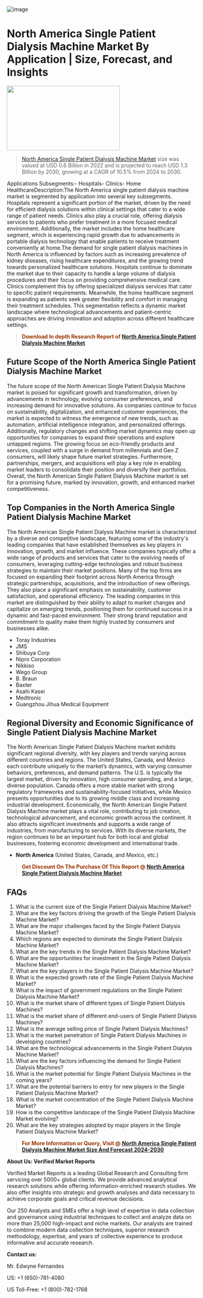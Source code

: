![image](https://github.com/user-attachments/assets/063016e8-3d9a-49f0-a8f1-b1e642c0c183)<p><h1>North America Single Patient Dialysis Machine Market By Application | Size, Forecast, and Insights</h1><p><img class="aligncenter size-medium wp-image-105565" src="https://ffe5etoiles.com/wp-content/uploads/2025/01/MST7-300x171.png" alt="" width="300" height="171" /></p><blockquote><p><a href="https://www.verifiedmarketreports.com/download-sample/?rid=298410&utm_source=Github-NA&utm_medium=387" target="_blank">North America Single Patient Dialysis Machine Market</a>  size was valued at USD 0.6 Billion in 2022 and is projected to reach USD 1.3 Billion by 2030, growing at a CAGR of 10.5% from 2024 to 2030.</p></blockquote>Applications Subsegments:- Hospitals- Clinics- Home HealthcareDescription:The North America single patient dialysis machine market is segmented by application into several key subsegments. Hospitals represent a significant portion of the market, driven by the need for efficient dialysis solutions within clinical settings that cater to a wide range of patient needs. Clinics also play a crucial role, offering dialysis services to patients who prefer treatment in a more focused medical environment. Additionally, the market includes the home healthcare segment, which is experiencing rapid growth due to advancements in portable dialysis technology that enable patients to receive treatment conveniently at home.The demand for single patient dialysis machines in North America is influenced by factors such as increasing prevalence of kidney diseases, rising healthcare expenditures, and the growing trend towards personalized healthcare solutions. Hospitals continue to dominate the market due to their capacity to handle a large volume of dialysis procedures and their focus on providing comprehensive medical care. Clinics complement this by offering specialized dialysis services that cater to specific patient requirements. Meanwhile, the home healthcare segment is expanding as patients seek greater flexibility and comfort in managing their treatment schedules. This segmentation reflects a dynamic market landscape where technological advancements and patient-centric approaches are driving innovation and adoption across different healthcare settings.</p><blockquote><p><span style="color: #993300;"><strong>Download In depth Research Report of <a href="https://www.verifiedmarketreports.com/download-sample/?rid=298410&utm_source=Github-NA&utm_medium=387">North America Single Patient Dialysis Machine Market</a></strong></span></p></blockquote><h2>Future Scope of the North America Single Patient Dialysis Machine Market</h2><p>The future scope of the North American Single Patient Dialysis Machine market is poised for significant growth and transformation, driven by advancements in technology, evolving consumer preferences, and increasing demand for innovative solutions. As companies continue to focus on sustainability, digitalization, and enhanced customer experiences, the market is expected to witness the emergence of new trends, such as automation, artificial intelligence integration, and personalized offerings. Additionally, regulatory changes and shifting market dynamics may open up opportunities for companies to expand their operations and explore untapped regions. The growing focus on eco-friendly products and services, coupled with a surge in demand from millennials and Gen Z consumers, will likely shape future market strategies. Furthermore, partnerships, mergers, and acquisitions will play a key role in enabling market leaders to consolidate their position and diversify their portfolios. Overall, the North American Single Patient Dialysis Machine market is set for a promising future, marked by innovation, growth, and enhanced market competitiveness.</p><h2>Top Companies in the North America Single Patient Dialysis Machine Market</h2><p>The North American Single Patient Dialysis Machine market is characterized by a diverse and competitive landscape, featuring some of the industry's leading companies that have established themselves as key players in innovation, growth, and market influence. These companies typically offer a wide range of products and services that cater to the evolving needs of consumers, leveraging cutting-edge technologies and robust business strategies to maintain their market positions. Many of the top firms are focused on expanding their footprint across North America through strategic partnerships, acquisitions, and the introduction of new offerings. They also place a significant emphasis on sustainability, customer satisfaction, and operational efficiency. The leading companies in this market are distinguished by their ability to adapt to market changes and capitalize on emerging trends, positioning them for continued success in a dynamic and fast-paced environment. Their strong brand reputation and commitment to quality make them highly trusted by consumers and businesses alike.</p><p><ul><li>Toray Industries </li><li> JMS </li><li> Shibuya Corp </li><li> Nipro Corporation </li><li> Nikkiso </li><li> Wego Group </li><li> B. Braun </li><li> Baxter </li><li> Asahi Kasei </li><li> Medtronic </li><li> Guangzhou Jihua Medical Equipment</li></ul></p><h2>Regional Diversity and Economic Significance of Single Patient Dialysis Machine Market</h2><p>The North American Single Patient Dialysis Machine market exhibits significant regional diversity, with key players and trends varying across different countries and regions. The United States, Canada, and Mexico each contribute uniquely to the market’s dynamics, with varying consumer behaviors, preferences, and demand patterns. The U.S. is typically the largest market, driven by innovation, high consumer spending, and a large, diverse population. Canada offers a more stable market with strong regulatory frameworks and sustainability-focused initiatives, while Mexico presents opportunities due to its growing middle class and increasing industrial development. Economically, the North American Single Patient Dialysis Machine market plays a vital role, contributing to job creation, technological advancement, and economic growth across the continent. It also attracts significant investments and supports a wide range of industries, from manufacturing to services. With its diverse markets, the region continues to be an important hub for both local and global businesses, fostering economic development and international trade.</p><ul>    <li><strong>North America</strong> (United States, Canada, and Mexico, etc.)</li></ul><blockquote><p><span style="color: #993300;"><strong>Get Discount On The Purchase Of This Report @ <a href="https://www.verifiedmarketreports.com/ask-for-discount/?rid=298410&utm_source=Github-NA&utm_medium=387">North America Single Patient Dialysis Machine Market</a></strong></span></p></blockquote><h2>FAQs</h2><p><ol>  <li>What is the current size of the Single Patient Dialysis Machine Market?</div><div></li>  <li>What are the key factors driving the growth of the Single Patient Dialysis Machine Market?</div><div></li>  <li>What are the major challenges faced by the Single Patient Dialysis Machine Market?</div><div></li>  <li>Which regions are expected to dominate the Single Patient Dialysis Machine Market?</div><div></li>  <li>What are the key trends in the Single Patient Dialysis Machine Market?</div><div></li>  <li>What are the opportunities for investment in the Single Patient Dialysis Machine Market?</div><div></li>  <li>What are the key players in the Single Patient Dialysis Machine Market?</div><div></li>  <li>What is the expected growth rate of the Single Patient Dialysis Machine Market?</div><div></li>  <li>What is the impact of government regulations on the Single Patient Dialysis Machine Market?</div><div></li>  <li>What is the market share of different types of Single Patient Dialysis Machines?</div><div></li>  <li>What is the market share of different end-users of Single Patient Dialysis Machines?</div><div></li>  <li>What is the average selling price of Single Patient Dialysis Machines?</div><div></li>  <li>What is the market penetration of Single Patient Dialysis Machines in developing countries?</div><div></li>  <li>What are the technological advancements in the Single Patient Dialysis Machine Market?</div><div></li>  <li>What are the key factors influencing the demand for Single Patient Dialysis Machines?</div><div></li>  <li>What is the market potential for Single Patient Dialysis Machines in the coming years?</div><div></li>  <li>What are the potential barriers to entry for new players in the Single Patient Dialysis Machine Market?</div><div></li>  <li>What is the market concentration of the Single Patient Dialysis Machine Market?</div><div></li>  <li>How is the competitive landscape of the Single Patient Dialysis Machine Market evolving?</div><div></li>  <li>What are the key strategies adopted by major players in the Single Patient Dialysis Machine Market?</div><div></li></ol></p><blockquote><p><span style="color: #993300;"><strong>For More Information or Query, Visit @ <a href="https://www.verifiedmarketreports.com/product/single-patient-dialysis-machine-market/">North America Single Patient Dialysis Machine Market Size And Forecast 2024-2030</a></strong></span></p></blockquote><p><strong>About Us: Verified Market Reports</strong></p><p>Verified Market Reports is a leading Global Research and Consulting firm servicing over 5000+ global clients. We provide advanced analytical research solutions while offering information-enriched research studies. We also offer insights into strategic and growth analyses and data necessary to achieve corporate goals and critical revenue decisions.</p><p>Our 250 Analysts and SMEs offer a high level of expertise in data collection and governance using industrial techniques to collect and analyze data on more than 25,000 high-impact and niche markets. Our analysts are trained to combine modern data collection techniques, superior research methodology, expertise, and years of collective experience to produce informative and accurate research.</p><p><strong>Contact us:</strong></p><p>Mr. Edwyne Fernandes</p><p>US: +1 (650)-781-4080</p><p>US Toll-Free: +1 (800)-782-1768</p>
 
